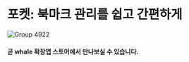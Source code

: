 # 포켓: 북마크 관리를 쉽고 간편하게

![Group 4922](https://user-images.githubusercontent.com/54261116/163626162-409f92b0-e973-42f0-a3b5-9645c7ff2693.png)
#### 곧 whale 확장앱 스토어에서 만나보실 수 있습니다.
